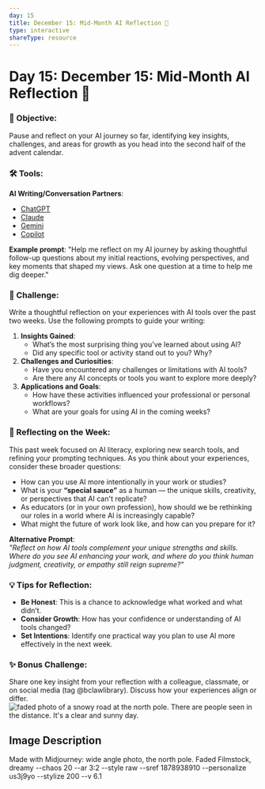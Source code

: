 ```yaml
---
day: 15
title: December 15: Mid-Month AI Reflection 📖
type: interactive
shareType: resource
---
```

# Day 15: December 15: Mid-Month AI Reflection 📖
### **🎯 Objective:**

Pause and reflect on your AI journey so far, identifying key insights, challenges, and areas for growth as you head into the second half of the advent calendar.

### **🛠️ Tools:**

**AI Writing/Conversation Partners**:

* [ChatGPT](https://chat.openai.com/)  
* [Claude](https://claude.ai/)  
* [Gemini](https://gemini.google.com/)  
* [Copilot](http://copilot.microsoft.com)

**Example prompt**: "Help me reflect on my AI journey by asking thoughtful follow-up questions about my initial reactions, evolving perspectives, and key moments that shaped my views. Ask one question at a time to help me dig deeper."

### **📝 Challenge:**

Write a thoughtful reflection on your experiences with AI tools over the past two weeks. Use the following prompts to guide your writing:

1. **Insights Gained**:  
   * What’s the most surprising thing you've learned about using AI?  
   * Did any specific tool or activity stand out to you? Why?  
2. **Challenges and Curiosities**:  
   * Have you encountered any challenges or limitations with AI tools?  
   * Are there any AI concepts or tools you want to explore more deeply?  
3. **Applications and Goals**:  
   * How have these activities influenced your professional or personal workflows?  
   * What are your goals for using AI in the coming weeks?

### **🌱 Reflecting on the Week:**

This past week focused on AI literacy, exploring new search tools, and refining your prompting techniques. As you think about your experiences, consider these broader questions:

* How can you use AI more intentionally in your work or studies?  
* What is your **“special sauce”** as a human — the unique skills, creativity, or perspectives that AI can't replicate?  
* As educators (or in your own profession), how should we be rethinking our roles in a world where AI is increasingly capable?  
* What might the future of work look like, and how can you prepare for it?

**Alternative Prompt**:  
*"Reflect on how AI tools complement your unique strengths and skills. Where do you see AI enhancing your work, and where do you think human judgment, creativity, or empathy still reign supreme?"*

### **💡 Tips for Reflection:**

* **Be Honest**: This is a chance to acknowledge what worked and what didn’t.  
* **Consider Growth**: How has your confidence or understanding of AI tools changed?  
* **Set Intentions**: Identify one practical way you plan to use AI more effectively in the next week.

### **✨ Bonus Challenge:**

Share one key insight from your reflection with a colleague, classmate, or on social media (tag @bclawlibrary). Discuss how your experiences align or differ.
![faded photo of a snowy road at the north pole. There are people seen in the distance. It's a clear and sunny day.](https://res.cloudinary.com/dt5ug8amw/image/upload/v1734182718/AI%20Advent%202024/North_Pole.jpg)
## Image Description
Made with Midjourney: wide angle photo, the north pole. Faded Filmstock, dreamy --chaos 20 --ar 3:2 --style raw --sref 1878938910 --personalize us3j9yo --stylize 200 --v 6.1